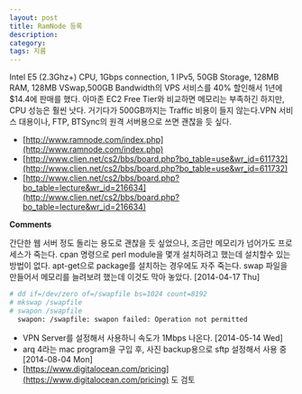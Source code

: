 ```yaml
---
layout: post
title: RamNode 등록
description: 
category: 
tags: 지름
---
```


Intel E5 (2.3Ghz+) CPU, 1Gbps connection, 1 IPv5, 50GB Storage, 128MB RAM, 128MB VSwap,500GB
Bandwidth의 VPS 서비스를 40% 할인해서 1년에 $14.4에 판매를 했다. 아마존 EC2 Free Tier와 비교하면
메모리는 부족하긴 하지만, CPU 성능은 훨씬 낫다.  거기다가 500GB까지는 Traffic 비용이 들지 않는다.VPN
서비스 대용이나, FTP, BTSync의 원격 서버용으로 쓰면 괜찮을 듯 싶다.

- [http://www.ramnode.com/index.php](http://www.ramnode.com/index.php)
- [http://www.clien.net/cs2/bbs/board.php?bo_table=use&wr_id=611732](http://www.clien.net/cs2/bbs/board.php?bo_table=use&wr_id=611732)
- [http://www.clien.net/cs2/bbs/board.php?bo_table=lecture&wr_id=216634](http://www.clien.net/cs2/bbs/board.php?bo_table=lecture&wr_id=216634)

**Comments**

간단한 웹 서버 정도 돌리는 용도로 괜찮을 듯 싶었으나, 조금만 메모리가 넘어가도 프로세스가 죽는다. cpan 명령으로 perl module을 몇개 설치하려고 했는데 설치할수 있는 방법이 없다. apt-get으로 package를 설치하는 경우에도 자주 죽는다. swap 파일을 만들어서 메모리를 늘려보려 했는데 이것도 막아 놓았다. [2014-04-17 Thu]
  
```sh
# dd if=/dev/zero of=/swapfile bs=1024 count=8192
# mkswap /swapfile
# swapon /swapfile
  swapon: /swapfile: swapon failed: Operation not permitted
```

- VPN Server를 설정해서 사용하니 속도가 1Mbps 나온다. [2014-05-14 Wed]
- arq 4라는 mac program을 구입 후, 사진 backup용으로 sftp 설정해서 사용 중 [2014-08-04 Mon]
- [https://www.digitalocean.com/pricing](https://www.digitalocean.com/pricing) 도 검토

